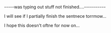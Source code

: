 -----was typing out stuff not finished....-----------

I will see if I partially finish the sentnece torrmow...

I hope this doesn't oftne for now on...
